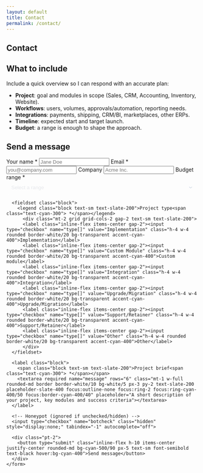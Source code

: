 ```yaml
---
layout: default
title: Contact
permalink: /contact/
---
```


<style>
  /* Dark-styled select consistent across browsers */
  .select-dark {
    -webkit-appearance: none;
    -moz-appearance: none;
    appearance: none;
    width: 100%;
    border-radius: 0.375rem; /* ~6px */
    border: 1px solid rgba(255,255,255,0.10);
    background-color: rgba(255,255,255,0.05);
    color: #e5e7eb; /* slate-200 */
    padding: 0.5rem 2.25rem 0.5rem 0.75rem; /* leave space for arrow */
    line-height: 1.5;
    background-image: url('data:image/svg+xml;utf8,<svg xmlns="http://www.w3.org/2000/svg" viewBox="0 0 20 20" fill="%23cbd5e1"><path fill-rule="evenodd" d="M5.23 7.21a.75.75 0 0 1 1.06.02L10 10.17l3.71-2.94a.75.75 0 1 1 .94 1.16l-4.24 3.36a.75.75 0 0 1-.94 0L5.21 8.39a.75.75 0 0 1 .02-1.18z" clip-rule="evenodd"/></svg>');
    background-repeat: no-repeat;
    background-position: right 0.6rem center;
    background-size: 1rem 1rem;
  }
  .select-dark:focus {
    outline: none;
    border-color: rgba(34,211,238,0.4); /* cyan-400 */
    box-shadow: 0 0 0 2px rgba(34,211,238,0.3);
  }
  .select-dark option { background-color: #0f1014; color: #e5e7eb; }
  .select-dark::-ms-expand { display: none; }
</style>

<section class="min-h-[70vh] flex items-center">
  <div class="grid w-full grid-cols-1 items-stretch gap-12 md:grid-cols-2">
  <!-- What to include (left) -->
  <div class="space-y-4 self-center">
    <h1 class="text-4xl sm:text-5xl md:text-6xl font-extrabold tracking-tight text-white">Contact</h1>
    <h2 class="text-2xl font-bold text-white">What to include</h2>
    <p class="text-base">Include a quick overview so I can respond with an accurate plan:</p>
    <ul class="list-disc pl-6 space-y-2">
      <li><strong>Project</strong>: goal and modules in scope (Sales, CRM, Accounting, Inventory, Website).</li>
      <li><strong>Workflows</strong>: users, volumes, approvals/automation, reporting needs.</li>
      <li><strong>Integrations</strong>: payments, shipping, CRM/BI, marketplaces, other ERPs.</li>
      <li><strong>Timeline</strong>: expected start and target launch.</li>
      <li><strong>Budget</strong>: a range is enough to shape the approach.</li>
    </ul>
  </div>

  <!-- Form card (right) -->
  <div class="rounded-xl border border-white/10 bg-white/5 p-6">
    <h2 class="text-xl font-semibold text-white">Send a message</h2>
    <form action="https://api.web3forms.com/submit" method="POST" class="mt-4 space-y-4">
      <input type="hidden" name="access_key" value="a3d8fb5b-dfaf-4ffd-861f-589f75fdff35">
      <input type="hidden" name="from_name" value="milantopuzov.dev">
      <input type="hidden" name="subject" value="New inquiry from milantopuzov.dev">
      <input type="hidden" name="redirect" value="{{ site.url }}{{ '/thanks/' | relative_url }}">
      <div class="grid grid-cols-1 md:grid-cols-2 gap-4">
        <label class="block">
          <span class="block text-sm text-slate-200">Your name<span class="text-cyan-300"> *</span></span>
          <input required name="name" type="text" class="mt-1 w-full rounded-md border border-white/10 bg-white/5 px-3 py-2 text-slate-200 placeholder-slate-400 focus:outline-none focus:ring-2 focus:ring-cyan-400/50 focus:border-cyan-400/40" placeholder="Jane Doe">
        </label>
        <label class="block">
          <span class="block text-sm text-slate-200">Email<span class="text-cyan-300"> *</span></span>
          <input required name="email" type="email" class="mt-1 w-full rounded-md border border-white/10 bg-white/5 px-3 py-2 text-slate-200 placeholder-slate-400 focus:outline-none focus:ring-2 focus:ring-cyan-400/50 focus:border-cyan-400/40" placeholder="you@company.com">
        </label>
        <label class="block">
          <span class="block text-sm text-slate-200">Company</span>
          <input name="company" type="text" class="mt-1 w-full rounded-md border border-white/10 bg-white/5 px-3 py-2 text-slate-200 placeholder-slate-400 focus:outline-none focus:ring-2 focus:ring-cyan-400/50 focus:border-cyan-400/40" placeholder="Acme Inc.">
        </label>
        <label class="block">
          <span class="block text-sm text-slate-200">Budget range<span class="text-cyan-300"> *</span></span>
          <select required name="budget" class="select-dark mt-1">
            <option value="" disabled selected>Select a range</option>
            <option>&lt; $2k</option>
            <option>$2k – $5k</option>
            <option>$5k – $10k</option>
            <option>$10k – $20k</option>
            <option>$20k – $50k</option>
            <option>$50k+</option>
          </select>
        </label>
      </div>

      <fieldset class="block">
        <legend class="block text-sm text-slate-200">Project type<span class="text-cyan-300"> *</span></legend>
          <div class="mt-2 grid grid-cols-2 gap-2 text-sm text-slate-200">
          <label class="inline-flex items-center gap-2"><input type="checkbox" name="type[]" value="Implementation" class="h-4 w-4 rounded border-white/20 bg-transparent accent-cyan-400">Implementation</label>
          <label class="inline-flex items-center gap-2"><input type="checkbox" name="type[]" value="Custom Module" class="h-4 w-4 rounded border-white/20 bg-transparent accent-cyan-400">Custom module</label>
          <label class="inline-flex items-center gap-2"><input type="checkbox" name="type[]" value="Integration" class="h-4 w-4 rounded border-white/20 bg-transparent accent-cyan-400">Integration</label>
          <label class="inline-flex items-center gap-2"><input type="checkbox" name="type[]" value="Upgrade/Migration" class="h-4 w-4 rounded border-white/20 bg-transparent accent-cyan-400">Upgrade/Migration</label>
          <label class="inline-flex items-center gap-2"><input type="checkbox" name="type[]" value="Support/Retainer" class="h-4 w-4 rounded border-white/20 bg-transparent accent-cyan-400">Support/Retainer</label>
          <label class="inline-flex items-center gap-2"><input type="checkbox" name="type[]" value="Other" class="h-4 w-4 rounded border-white/20 bg-transparent accent-cyan-400">Other</label>
          </div>
      </fieldset>

      <label class="block">
        <span class="block text-sm text-slate-200">Project brief<span class="text-cyan-300"> *</span></span>
        <textarea required name="message" rows="6" class="mt-1 w-full rounded-md border border-white/10 bg-white/5 px-3 py-2 text-slate-200 placeholder-slate-400 focus:outline-none focus:ring-2 focus:ring-cyan-400/50 focus:border-cyan-400/40" placeholder="A short description of your project, key modules and success criteria"></textarea>
      </label>

      <!-- Honeypot (ignored if unchecked/hidden) -->
      <input type="checkbox" name="botcheck" class="hidden" style="display:none;" tabindex="-1" autocomplete="off">

      <div class="pt-2">
        <button type="submit" class="inline-flex h-10 items-center justify-center rounded-md bg-cyan-500/90 px-5 text-sm font-semibold text-black hover:bg-cyan-400">Send message</button>
      </div>
    </form>
  </div>
  </div>
 </section>
